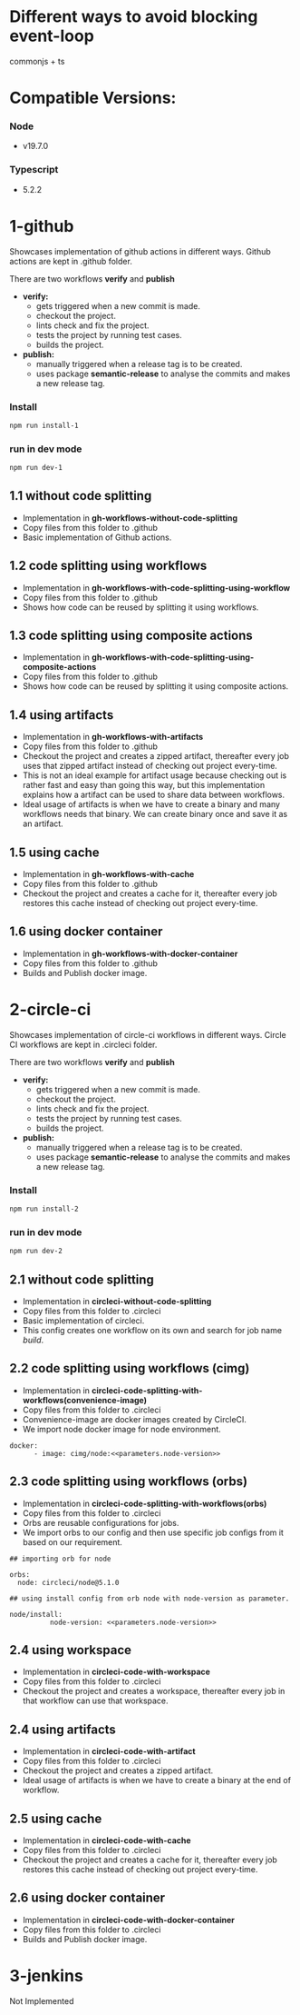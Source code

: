 # Different ways to avoid blocking event-loop

commonjs + ts

# Compatible Versions:

### Node

- v19.7.0

### Typescript

- 5.2.2

# 1-github

Showcases implementation of github actions in different ways.
Github actions are kept in .github folder.

There are two workflows **verify** and **publish**

- **verify:**
  - gets triggered when a new commit is made.
  - checkout the project.
  - lints check and fix the project.
  - tests the project by running test cases.
  - builds the project.
- **publish:**
  - manually triggered when a release tag is to be created.
  - uses package **semantic-release** to analyse the commits and makes a new release tag.

### Install

```bash
npm run install-1
```

### run in dev mode

```bash
npm run dev-1
```

## 1.1 without code splitting

- Implementation in **gh-workflows-without-code-splitting**
- Copy files from this folder to .github
- Basic implementation of Github actions.

## 1.2 code splitting using workflows

- Implementation in **gh-workflows-with-code-splitting-using-workflow**
- Copy files from this folder to .github
- Shows how code can be reused by splitting it using workflows.

## 1.3 code splitting using composite actions

- Implementation in **gh-workflows-with-code-splitting-using-composite-actions**
- Copy files from this folder to .github
- Shows how code can be reused by splitting it using composite actions.

## 1.4 using artifacts

- Implementation in **gh-workflows-with-artifacts**
- Copy files from this folder to .github
- Checkout the project and creates a zipped artifact, thereafter every job uses that zipped artifact instead of checking out project every-time.
- This is not an ideal example for artifact usage because checking out is rather fast and easy than going this way, but this implementation explains how a artifact can be used to share data between workflows.
- Ideal usage of artifacts is when we have to create a binary and many workflows needs that binary. We can create binary once and save it as an artifact.

## 1.5 using cache

- Implementation in **gh-workflows-with-cache**
- Copy files from this folder to .github
- Checkout the project and creates a cache for it, thereafter every job restores this cache instead of checking out project every-time.

## 1.6 using docker container

- Implementation in **gh-workflows-with-docker-container**
- Copy files from this folder to .github
- Builds and Publish docker image.

# 2-circle-ci

Showcases implementation of circle-ci workflows in different ways.
Circle CI workflows are kept in .circleci folder.

There are two workflows **verify** and **publish**

- **verify:**
  - gets triggered when a new commit is made.
  - checkout the project.
  - lints check and fix the project.
  - tests the project by running test cases.
  - builds the project.
- **publish:**
  - manually triggered when a release tag is to be created.
  - uses package **semantic-release** to analyse the commits and makes a new release tag.

### Install

```bash
npm run install-2
```

### run in dev mode

```bash
npm run dev-2
```

## 2.1 without code splitting

- Implementation in **circleci-without-code-splitting**
- Copy files from this folder to .circleci
- Basic implementation of circleci.
- This config creates one workflow on its own and search for job name _build_.

## 2.2 code splitting using workflows (cimg)

- Implementation in **circleci-code-splitting-with-workflows(convenience-image)**
- Copy files from this folder to .circleci
- Convenience-image are docker images created by CircleCI.
- We import node docker image for node environment.

```
docker:
      - image: cimg/node:<<parameters.node-version>>

```

## 2.3 code splitting using workflows (orbs)

- Implementation in **circleci-code-splitting-with-workflows(orbs)**
- Copy files from this folder to .circleci
- Orbs are reusable configurations for jobs.
- We import orbs to our config and then use specific job configs from it based on our requirement.

```
## importing orb for node

orbs:
  node: circleci/node@5.1.0

## using install config from orb node with node-version as parameter.

node/install:
          node-version: <<parameters.node-version>>
```

## 2.4 using workspace

- Implementation in **circleci-code-with-workspace**
- Copy files from this folder to .circleci
- Checkout the project and creates a workspace, thereafter every job in that workflow can use that workspace.

## 2.4 using artifacts

- Implementation in **circleci-code-with-artifact**
- Copy files from this folder to .circleci
- Checkout the project and creates a zipped artifact.
- Ideal usage of artifacts is when we have to create a binary at the end of workflow.

## 2.5 using cache

- Implementation in **circleci-code-with-cache**
- Copy files from this folder to .circleci
- Checkout the project and creates a cache for it, thereafter every job restores this cache instead of checking out project every-time.

## 2.6 using docker container

- Implementation in **circleci-code-with-docker-container**
- Copy files from this folder to .circleci
- Builds and Publish docker image.

# 3-jenkins

Not Implemented
